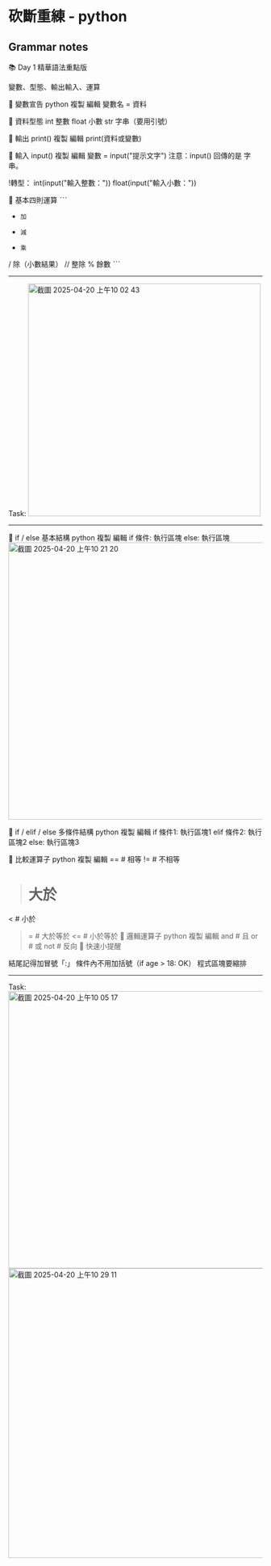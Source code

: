 # 砍斷重練 - python

## Grammar notes
📚 Day 1 精華語法重點版


變數、型態、輸出輸入、運算

🔹 變數宣告
python
複製
編輯
變數名 = 資料

🔹 資料型態
int 整數
float 小數
str 字串（要用引號）

🔹 輸出 print()
複製
編輯
print(資料或變數)

🔹 輸入 input()
複製
編輯
變數 = input("提示文字")
注意：input() 回傳的是 字串。

!轉型：
int(input("輸入整數："))
float(input("輸入小數："))

🔹 基本四則運算
ˋˋˋ
+     加
-     減
*     乘
/     除（小數結果）
//    整除
%     餘數
ˋˋˋ

---

Task:
<img width="461" alt="截圖 2025-04-20 上午10 02 43" src="https://github.com/user-attachments/assets/60c21087-1610-4001-8386-04b94fe7464f" />

---

🔹 if / else 基本結構
python
複製
編輯
if 條件:
    執行區塊
else:
    執行區塊<img width="549" alt="截圖 2025-04-20 上午10 21 20" src="https://github.com/user-attachments/assets/a1185bd3-aaa1-4855-9e73-74d8a14fb431" />

    
🔹 if / elif / else 多條件結構
python
複製
編輯
if 條件1:
    執行區塊1
elif 條件2:
    執行區塊2
else:
    執行區塊3

    
🔹 比較運算子
python
複製
編輯
==   # 相等
!=   # 不相等
>    # 大於
<    # 小於
>=   # 大於等於
<=   # 小於等於
🔹 邏輯運算子
python
複製
編輯
and  # 且
or   # 或
not  # 反向
🎯 快速小提醒

結尾記得加冒號「:」
條件內不用加括號（if age > 18: OK）
程式區塊要縮排

---

Task:
<img width="549" alt="截圖 2025-04-20 上午10 05 17" src="https://github.com/user-attachments/assets/e4f5c8d2-24ef-4efb-b887-3da1fee25810" />
<img width="574" alt="截圖 2025-04-20 上午10 29 11" src="https://github.com/user-attachments/assets/b96322e2-8549-4679-9521-786d6ee43b8d" />

